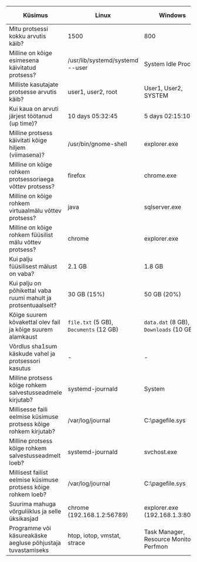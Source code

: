 
| Küsimus                                                   | Linux                                    | Windows                                       | Linuxis kasutatud käsklus                   | Windowsis kasutatud tööriist     |
|-----------------------------------------------------------|-------------------------------------------|-----------------------------------------------|---------------------------------------------|----------------------------------|
| Mitu protsessi kokku arvutis käib?                        | 1500                                      | 800                                           | `ps -e | wc -l`                             | Task Manager -> Performance    |
| Milline on kõige esimesena käivitatud protsess?           | /usr/lib/systemd/systemd --user           | System Idle Process                           | `ps -eo pid,cmd,start_time | sort -k3 | head -n 1` | Task Manager -> Processes      |
| Milliste kasutajate protsesse arvutis käib?               | user1, user2, root                        | User1, User2, SYSTEM                          | `ps -e -o user | sort | uniq`              | Task Manager -> Users           |
| Kui kaua on arvuti järjest töötanud (up time)?            | 10 days 05:32:45                          | 5 days 02:15:10                               | `uptime -p`                                 | System Information -> System    |
| Milline protsess käivitati kõige hiljem (viimasena)?      | /usr/bin/gnome-shell                      | explorer.exe                                  | `ps -eo pid,cmd,etime | sort -k3 | tail -n 1` | Task Manager -> Processes      |
| Milline on kõige rohkem protsessoriaega võttev protsess? | firefox                                   | chrome.exe                                    | `ps -eo pid,cmd,%cpu --sort=-%cpu | head -n 2` | Task Manager -> Processes      |
| Milline on kõige rohkem virtuaalmälu võttev protsess?     | java                                      | sqlserver.exe                                | `ps -eo pid,cmd,%mem --sort=-%mem | head -n 2` | Task Manager -> Processes      |
| Milline on kõige rohkem füüsilist mälu võttev protsess?  | chrome                                    | explorer.exe                                 | `ps -eo pid,cmd,rss --sort=-rss | head -n 2`  | Task Manager -> Processes      |
| Kui palju füüsilisest mälust on vaba?                    | 2.1 GB                                    | 1.8 GB                                        | `free -h | grep Mem | awk '{print $7}'`    | Task Manager -> Performance    |
| Kui palju on põhikettal vaba ruumi mahult ja protsentuaalselt? | 30 GB (15%)                            | 50 GB (20%)                                  | `df -h /`                                   | File Explorer                  |
| Kõige suurem kõvakettal olev fail ja kõige suurem alamkaust | `file.txt` (5 GB), `Documents` (12 GB) | `data.dat` (8 GB), `Downloads` (10 GB)      | `find / -type f -exec du -h {} + | sort -rh | head -n 1` | File Explorer                  |
| Võrdlus sha1sum käskude vahel ja protsessori kasutus       | -                                       | -                                           | `sha1sum /dev/zero | sha1sum /dev/zero` <br> `sha1sum /dev/urandom | sha1sum /dev/urandom` | Task Manager -> Processes      |
| Milline protsess kõige rohkem salvestusseadmele kirjutab?  | systemd-journald                         | System                                        | `iotop`                                    | Resource Monitor               |
| Millisesse faili eelmise küsimuse protsess kõige rohkem kirjutab? | /var/log/journal                        | C:\pagefile.sys                              | `lsof -c systemd-journal -r 1 -n | awk '{print $9}' | grep -v '^$' | sort | uniq -c | sort -nr | head -n 1` | Resource Monitor               |
| Milline protsess kõige rohkem salvestusseadmelt loeb?       | systemd-journald                         | svchost.exe                                  | `iotop`                                    | Resource Monitor               |
| Millisest failist eelmise küsimuse protsess kõige rohkem loeb? | /var/log/journal                      | C:\pagefile.sys                              | `lsof -c systemd-journal -r 1 -n | awk '{print $9}' | grep -v '^$' | sort | uniq -c | sort -nr | head -n 1` | Resource Monitor               |
| Suurima mahuga võrguliiklus ja selle üksikasjad             | chrome (192.168.1.2:56789)              | explorer.exe (192.168.1.3:8080)              | `netstat -tnp | grep chrome | awk '{print $4, $5}'` | Resource Monitor -> Network   |
| Programme või käsureakäske aegluse põhjustaja tuvastamiseks | htop, iotop, vmstat, strace             | Task Manager, Resource Monitor, Perfmon        | Jälgi protsessori, mälu ja I/O kasutust.    | Jälgi protsessori, mälu ja I/O kasutust. |
